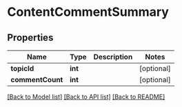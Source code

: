 # ContentCommentSummary

## Properties
Name | Type | Description | Notes
------------ | ------------- | ------------- | -------------
**topicId** | **int** |  | [optional] 
**commentCount** | **int** |  | [optional] 

[[Back to Model list]](../README.md#documentation-for-models) [[Back to API list]](../README.md#documentation-for-api-endpoints) [[Back to README]](../README.md)


